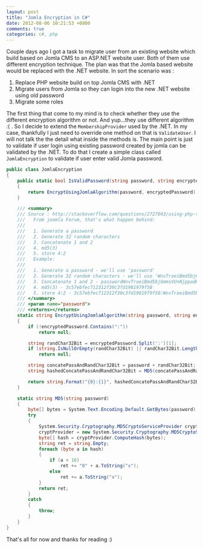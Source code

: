 ```yaml
---
layout: post
title: "Jomla Encryption in C#"
date: 2012-08-06 10:21:53 +0800
comments: true
categories: c#, php
---
```

Couple days ago I got a task to migrate user from an existing website which build based on Jomla CMS to an ASP.NET website user. Both of them use different encryption technique. The plan was that the Jomla based website would be replaced with the .NET website. In sort the scenario was :

1. Replace PHP website build on top Jomla CMS with .NET
2. Migrate users from Jomla so they can login into the new .NET website using old password
3. Migrate some roles

The first thing that come to my mind is to check whether they use the different encryption algorithm or not. And yup…they use different algorithm :( . So I decide to extend the <code>MembershipProvider</code> used by the .NET. In my case, thankfully I just need to override one method on that is <code>ValidateUser</code>. I will not talk the the detail what inside the methods is. The main point is just to validate if user login using existing password created by jomla can be validated by the .NET. To do that I create a simple class called <code>JomlaEncryption</code> to validate if user enter valid Jomla password.

``` c# encrypt with jomla algorithm
public class JomlaEncryption
{
    public static bool IsValidPassword(string password, string encryptedPassword)
    {
        return EncryptUsingJomlaAlgorithm(password, encryptedPassword) == encryptedPassword;
    }

    /// <summary>
    /// Source : http://stackoverflow.com/questions/2727043/using-php-to-create-a-joomla-user-password
    ///   From joomla Forum, that's what happen behind:
    ///
    ///   1. Generate a password
    ///   2. Generate 32 random characters
    ///   3. Concatenate 1 and 2
    ///   4. md5(3)
    ///   5. store 4:2
    ///   Example:
    ///
    ///   1. Generate a password - we'll use 'password'
    ///   2. Generate 32 random characters - we'll use 'WnvTroeiBmd5bjGmmsVUnNjppadH7giK'
    ///   3. Concatenate 1 and 2 - passwordWnvTroeiBmd5bjGmmsVUnNjppadH7giK
    ///   4. md5(3) - 3c57ebfec712312f30c3fd1981979f58
    ///   5. store 4:2 - 3c57ebfec712312f30c3fd1981979f58:WnvTroeiBmd5bjGmmsVUnNjppadH7giK
    /// </summary>
    /// <param name="password">
    /// <returns></returns>
    static string EncryptUsingJomlaAlgorithm(string password, string encryptedPassword)
    {
        if (!encryptedPassword.Contains(":"))
            return null;

        string randChar32Bit = encryptedPassword.Split(':')[1];
        if (string.IsNullOrEmpty(randChar32Bit) || randChar32Bit.Length != 32)
            return null;

        string concatePassAndRandChar32Bit = password + randChar32Bit;
        string hashedConcatePassAndRandChar32Bit = MD5(concatePassAndRandChar32Bit);

        return string.Format("{0}:{1}", hashedConcatePassAndRandChar32Bit, randChar32Bit);
    }

    static string MD5(string password)
    {
        byte[] bytes = System.Text.Encoding.Default.GetBytes(password);
        try
        {
            System.Security.Cryptography.MD5CryptoServiceProvider cryptProvider;
            cryptProvider = new System.Security.Cryptography.MD5CryptoServiceProvider();
            byte[] hash = cryptProvider.ComputeHash(bytes);
            string ret = string.Empty;
            foreach (byte a in hash)
            {
                if (a < 16)
                    ret += "0" + a.ToString("x");
                else
                    ret += a.ToString("x");
            }
            return ret;
        }
        catch
        {
            throw;
        }
    }
}
```

That's all for now and thanks for reading :)
